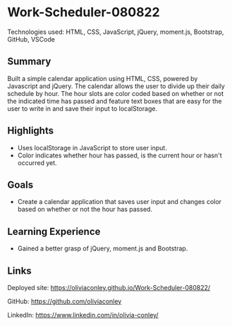 # Work-Scheduler-080822

Technologies used: HTML, CSS, JavaScript, jQuery, moment.js, Bootstrap, GitHub, VSCode

## Summary 
Built a simple calendar application using HTML, CSS, powered by Javascript and jQuery. The calendar allows the user to divide up their daily schedule by hour. The hour slots are color coded based on whether or not the indicated time has passed and feature text boxes that are easy for the user to write in and save their input to localStorage. 

## Highlights
* Uses localStorage in JavaScript to store user input. 
* Color indicates whether hour has passed, is the current hour or hasn't occurred yet.  

## Goals 

* Create a calendar application that saves user input and changes color based on whether or not the hour has passed. 

## Learning Experience

* Gained a better grasp of jQuery, moment.js and Bootstrap. 

## Links

Deployed site: https://oliviaconley.github.io/Work-Scheduler-080822/

GitHub: https://github.com/oliviaconley

LinkedIn: https://www.linkedin.com/in/olivia-conley/
